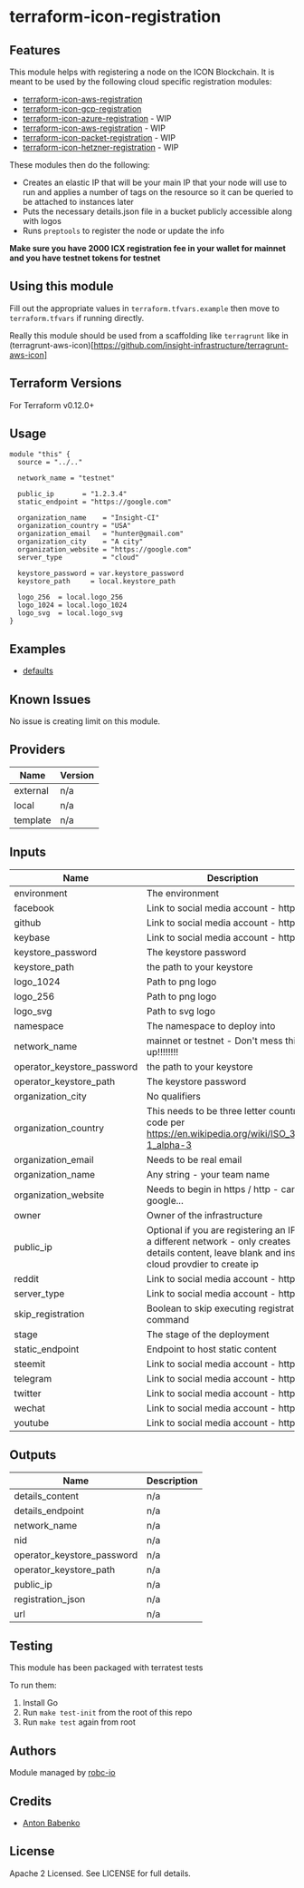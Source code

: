 # terraform-icon-registration

## Features

This module helps with registering a node on the ICON Blockchain. It is meant to be used by the following cloud specific 
registration modules:

- [terraform-icon-aws-registration](https://github.com/insight-icon/terraform-icon-aws-registration)
- [terraform-icon-gcp-registration](https://github.com/insight-icon/terraform-icon-gcp-registration)
- [terraform-icon-azure-registration](https://github.com/insight-icon/terraform-icon-azure-registration) - WIP
- [terraform-icon-aws-registration](https://github.com/insight-icon/terraform-icon-gcp-registration) - WIP
- [terraform-icon-packet-registration](https://github.com/insight-icon/terraform-icon-packet-registration) - WIP 
- [terraform-icon-hetzner-registration](https://github.com/insight-icon/terraform-icon-hetzner-registration) - WIP 

These modules then do the following:
- Creates an elastic IP that will be your main IP that your node will use to run and applies a number of tags on the
resource so it can be queried to be attached to instances later
- Puts the necessary details.json file in a bucket publicly accessible along with logos
- Runs `preptools` to register the node or update the info

**Make sure you have 2000 ICX registration fee in your wallet for mainnet and you have testnet tokens for testnet**

## Using this module

Fill out the appropriate values in `terraform.tfvars.example` then move to `terraform.tfvars` if running directly.

Really this module should be used from a scaffolding like `terragrunt` like in (terragrunt-aws-icon)[https://github.com/insight-infrastructure/terragrunt-aws-icon]

## Terraform Versions

For Terraform v0.12.0+

## Usage

```hcl
module "this" {
  source = "../.."

  network_name = "testnet"

  public_ip       = "1.2.3.4"
  static_endpoint = "https://google.com"

  organization_name    = "Insight-CI"
  organization_country = "USA"
  organization_email   = "hunter@gmail.com"
  organization_city    = "A city"
  organization_website = "https://google.com"
  server_type          = "cloud"

  keystore_password = var.keystore_password
  keystore_path     = local.keystore_path

  logo_256  = local.logo_256
  logo_1024 = local.logo_1024
  logo_svg  = local.logo_svg
}
```

## Examples

- [defaults](https://github.com/robc-io/terraform-aws-icon-registration/tree/master/examples/defaults)

## Known  Issues
No issue is creating limit on this module.

<!-- BEGINNING OF PRE-COMMIT-TERRAFORM DOCS HOOK -->
## Providers

| Name | Version |
|------|---------|
| external | n/a |
| local | n/a |
| template | n/a |

## Inputs

| Name | Description | Type | Default | Required |
|------|-------------|------|---------|:-----:|
| environment | The environment | `string` | `"dev"` | no |
| facebook | Link to social media account - https://... | `string` | `""` | no |
| github | Link to social media account - https://... | `string` | `""` | no |
| keybase | Link to social media account - https://... | `string` | `""` | no |
| keystore\_password | The keystore password | `string` | n/a | yes |
| keystore\_path | the path to your keystore | `string` | n/a | yes |
| logo\_1024 | Path to png logo | `string` | `""` | no |
| logo\_256 | Path to png logo | `string` | `""` | no |
| logo\_svg | Path to svg logo | `string` | `""` | no |
| namespace | The namespace to deploy into | `string` | `"icon"` | no |
| network\_name | mainnet or testnet - Don't mess this up!!!!!!!! | `string` | `"mainnet"` | no |
| operator\_keystore\_password | the path to your keystore | `string` | `""` | no |
| operator\_keystore\_path | The keystore password | `string` | `""` | no |
| organization\_city | No qualifiers | `string` | `""` | no |
| organization\_country | This needs to be three letter country code per https://en.wikipedia.org/wiki/ISO_3166-1_alpha-3 | `string` | `""` | no |
| organization\_email | Needs to be real email | `string` | `""` | no |
| organization\_name | Any string - your team name | `string` | `""` | no |
| organization\_website | Needs to begin in https / http - can be google... | `string` | `""` | no |
| owner | Owner of the infrastructure | `string` | `"insight"` | no |
| public\_ip | Optional if you are registering an IP from a different network - only creates details content, leave blank and insert cloud provdier to create ip | `string` | n/a | yes |
| reddit | Link to social media account - https://... | `string` | `""` | no |
| server\_type | Link to social media account - https://... | `string` | `"cloud"` | no |
| skip\_registration | Boolean to skip executing registration command | `bool` | `false` | no |
| stage | The stage of the deployment | `string` | `"blue"` | no |
| static\_endpoint | Endpoint to host static content | `string` | n/a | yes |
| steemit | Link to social media account - https://... | `string` | `""` | no |
| telegram | Link to social media account - https://... | `string` | `""` | no |
| twitter | Link to social media account - https://... | `string` | `""` | no |
| wechat | Link to social media account - https://... | `string` | `""` | no |
| youtube | Link to social media account - https://... | `string` | `""` | no |

## Outputs

| Name | Description |
|------|-------------|
| details\_content | n/a |
| details\_endpoint | n/a |
| network\_name | n/a |
| nid | n/a |
| operator\_keystore\_password | n/a |
| operator\_keystore\_path | n/a |
| public\_ip | n/a |
| registration\_json | n/a |
| url | n/a |

<!-- END OF PRE-COMMIT-TERRAFORM DOCS HOOK -->

## Testing
This module has been packaged with terratest tests

To run them:

1. Install Go
2. Run `make test-init` from the root of this repo
3. Run `make test` again from root

## Authors

Module managed by [robc-io](github.com/robc-io)

## Credits

- [Anton Babenko](https://github.com/antonbabenko)

## License

Apache 2 Licensed. See LICENSE for full details.